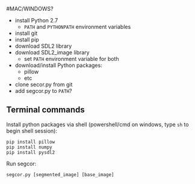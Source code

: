 #MAC/WINDOWS?

- install Python 2.7
	- `PATH` and `PYTHONPATH` environment variables
- install git
- install pip
- download SDL2 library
- download SDL2_image library
	- set `PATH` environment variable for both
- download/install Python packages:
	- pillow
	- etc
- clone secor.py from git
- add segcor.py to `PATH`?

## Terminal commands
Install python packages via shell (powershell/cmd on windows, type `sh` to begin shell session):

```
pip install pillow
pip install numpy
pip install pysdl2
```

Run segcor:

`segcor.py [segmented_image] [base_image]`
